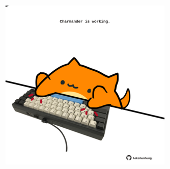 <!-- built at 05/04/2021, 10:07:41 UTC -->
<p align="center">
  <img width="500" height="500" src="./ReadmeImage.svg">
</p>
